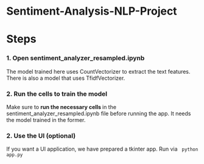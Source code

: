 # Sentiment-Analysis-NLP-Project

# Steps 

### 1. Open sentiment_analyzer_resampled.ipynb
The model trained here uses CountVectorizer to extract the text features. There is also a model that uses TfidfVectorizer.  

### 2. Run the cells to train the model
Make sure to <b> run the necessary cells </b> in the sentiment_analyzer_resampled.ipynb file before running the app. It needs the model trained in the former.
### 2. Use the UI (optional)
If you want a UI application, we have prepared a tkinter app. Run via
<code> python app.py </code>



